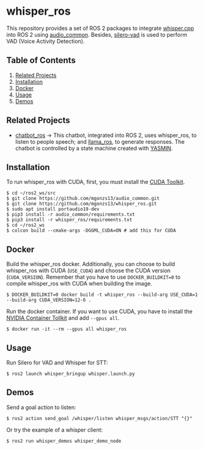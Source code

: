 # whisper_ros

This repository provides a set of ROS 2 packages to integrate [whisper.cpp](https://github.com/ggerganov/whisper.cpp) into ROS 2 using [audio_common](https://github.com/mgonzs13/audio_common). Besides, [silero-vad](https://github.com/snakers4/silero-vad) is used to perform VAD (Voice Activity Detection).

## Table of Contents

1. [Related Projects](#related-projects)
2. [Installation](#installation)
3. [Docker](#docker)
4. [Usage](#usage)
5. [Demos](#demos)

## Related Projects

- [chatbot_ros](https://github.com/mgonzs13/chatbot_ros) &rarr; This chatbot, integrated into ROS 2, uses whisper_ros, to listen to people speech; and [llama_ros](https://github.com/mgonzs13/llama_ros/tree/main), to generate responses. The chatbot is controlled by a state machine created with [YASMIN](https://github.com/uleroboticsgroup/yasmin).

## Installation

To run whisper_ros with CUDA, first, you must install the [CUDA Toolkit](https://developer.nvidia.com/cuda-toolkit).

```shell
$ cd ~/ros2_ws/src
$ git clone https://github.com/mgonzs13/audio_common.git
$ git clone https://github.com/mgonzs13/whisper_ros.git
$ sudo apt install portaudio19-dev
$ pip3 install -r audio_common/requirements.txt
$ pip3 install -r whisper_ros/requirements.txt
$ cd ~/ros2_ws
$ colcon build --cmake-args -DGGML_CUDA=ON # add this for CUDA
```

## Docker

Build the whisper_ros docker. Additionally, you can choose to build whisper_ros with CUDA (`USE_CUDA`) and choose the CUDA version (`CUDA_VERSION`). Remember that you have to use `DOCKER_BUILDKIT=0` to compile whisper_ros with CUDA when building the image.

```shell
$ DOCKER_BUILDKIT=0 docker build -t whisper_ros --build-arg USE_CUDA=1 --build-arg CUDA_VERSION=12-6 .
```

Run the docker container. If you want to use CUDA, you have to install the [NVIDIA Container Tollkit](https://docs.nvidia.com/datacenter/cloud-native/container-toolkit/latest/install-guide.html) and add `--gpus all`.

```shell
$ docker run -it --rm --gpus all whisper_ros
```

## Usage

Run Silero for VAD and Whisper for STT:

```shell
$ ros2 launch whisper_bringup whisper.launch.py
```

## Demos

Send a goal action to listen:

```shell
$ ros2 action send_goal /whisper/listen whisper_msgs/action/STT "{}"
```

Or try the example of a whisper client:

```shell
$ ros2 run whisper_demos whisper_demo_node
```
